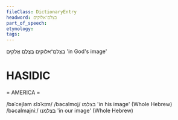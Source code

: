 ```yaml
---
fileClass: DictionaryEntry
headword: בצלם־אלוקים
part_of_speech: 
etymology: 
tags: 
---
```

בצלם־אלוקים
בְּצֶלֶם אֱלֹקִים
'in God's image'

HASIDIC
=======
= AMERICA = 

/bəˈcejləm ɛlɔˈkɪm/
/bəcalmoj/ בצלמו 'in his image' (Whole Hebrew)
/bəcalmajniː/ בצלמנו 'in our image' (Whole Hebrew)
